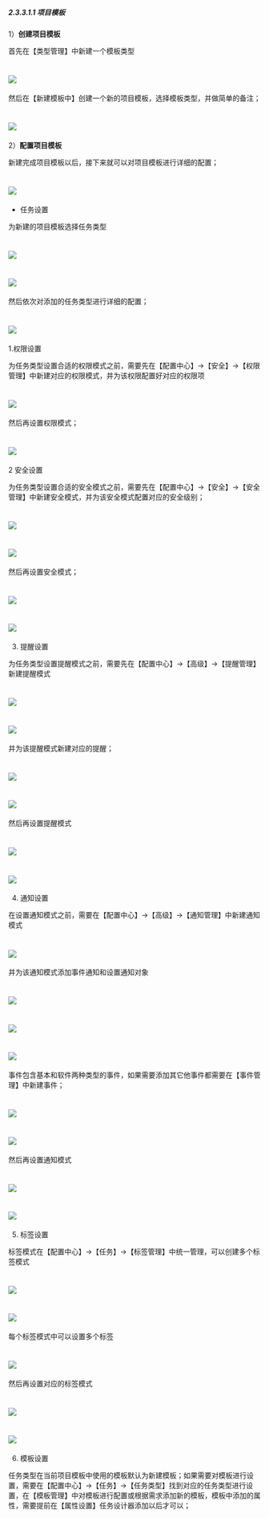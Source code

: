 ##### 2.3.3.1.1 **项目模板**

1）**创建项目模板**

 首先在【类型管理】中新建一个模板类型

# ![](/assets/3配置中心-项目-项目模板1.png)

 然后在【新建模板中】创建一个新的项目模板，选择模板类型，并做简单的备注；
 
 # ![](/assets/3配置中心-项目-项目模板2.png)

2）**配置项目模板**

新建完成项目模板以后，接下来就可以对项目模板进行详细的配置；

# ![](/assets/3配置中心-项目-模板配置.png)

* 任务设置

为新建的项目模板选择任务类型

# ![](/assets/3配置中心-项目模板-任务设置1.png)

# ![](/assets/3配置中心-项目模板-任务设置2.png)

然后依次对添加的任务类型进行详细的配置；

# ![](/assets/3配置中心-项目模板-任务设置3.png)

1.权限设置

为任务类型设置合适的权限模式之前，需要先在【配置中心】→【安全】→【权限管理】中新建对应的权限模式，并为该权限配置好对应的权限项

# ![](/assets/3配置中心-项目模板配置-权限设置2.png)

然后再设置权限模式；

# ![](/assets/3配置中心-项目模板配置-权限设置3.png)


2 安全设置

为任务类型设置合适的安全模式之前，需要先在【配置中心】→【安全】→【安全管理】中新建安全模式，并为该安全模式配置对应的安全级别；

# ![](/assets/3配置中心-项目模板-安全设置1.png)

# ![](/assets/3配置中心-项目模板-安全设置2.png)

然后再设置安全模式；

# ![](/assets/3配置中心-项目模板-安全设置3.png)

# ![](/assets/3配置中心-项目模板-安全设置4.png)

3. 提醒设置

为任务类型设置提醒模式之前，需要先在【配置中心】→【高级】→【提醒管理】新建提醒模式

# ![](/assets/3配置中心-项目模板-提醒模式1.png)

# ![](/assets/3配置中心-项目模板-提醒模式2.png)

并为该提醒模式新建对应的提醒；

# ![](/assets/3配置中心-项目模板-提醒模式3.png)

# ![](/assets/3配置中心-项目模板-提醒模式4.png)

然后再设置提醒模式

# ![](/assets/3配置中心-项目模板-提醒设置1.png)

# ![](/assets/3配置中心-项目模板-提醒设置2.png)

4. 通知设置

在设置通知模式之前，需要在【配置中心】→【高级】→【通知管理】中新建通知模式

# ![](/assets/3配置中心-项目模板-通知模式1.png)

并为该通知模式添加事件通知和设置通知对象

# ![](/assets/3配置中心-项目模板-通知模式-添加事件通知1.png)

# ![](/assets/3配置中心-项目模板-通知模式-添加事件通知2.png)

# ![](/assets/3配置中心-项目模板-通知模式-添加事件通知3.png)

事件包含基本和软件两种类型的事件，如果需要添加其它他事件都需要在【事件管理】中新建事件；

# ![](/assets/3配置中心-项目模板-通知模式-事件管理1.1.png)

# ![](/assets/3配置中心-项目模板-通知模式-事件管理2.png)

然后再设置通知模式

# ![](/assets/3配置中心-项目模板-通知模式-设置通知模式1.png)

# ![](/assets/3配置中心-项目模板-通知模式-设置通知模式2.png)

5. 标签设置

标签模式在【配置中心】→【任务】→【标签管理】中统一管理，可以创建多个标签模式


# ![](/assets/3配置中心-项目模板-标签管理1.png)

# ![](/assets/3配置中心-项目模板-标签管理2.png)

每个标签模式中可以设置多个标签

# ![](/assets/3配置中心-项目模板-标签管理-管理任务标签.png)

然后再设置对应的标签模式

# ![](/assets/3配置中心-项目模板-标签管理-设置标签模式1.png)

# ![](/assets/3配置中心-项目模板-标签管理-设置标签模式2.png)

6. 模板设置

任务类型在当前项目模板中使用的模板默认为新建模板；如果需要对模板进行设置，需要在【配置中心】→【任务】→【任务类型】找到对应的任务类型进行设置，在【模板管理】中对模板进行配置或根据需求添加新的模板，模板中添加的属性，需要提前在【属性设置】任务设计器添加以后才可以；



